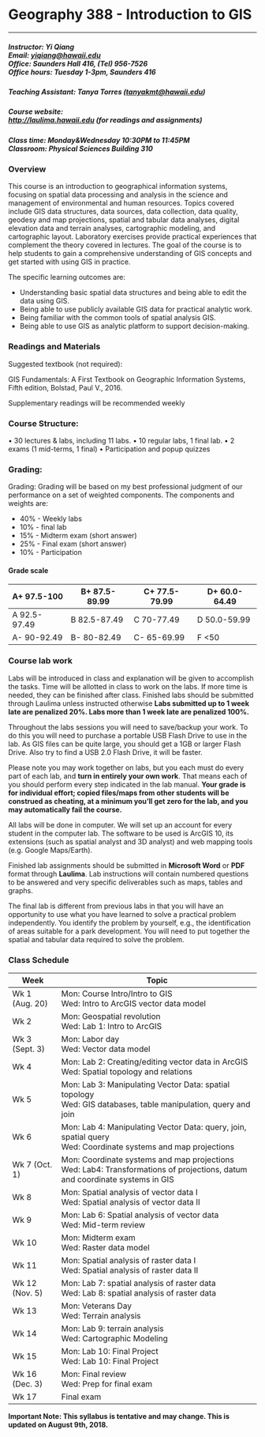 # Geography 388 - Introduction to GIS

---
##### Instructor: Yi Qiang <br/>Email: yiqiang@hawaii.edu <br/>Office: Saunders Hall 416, (Tel) 956-7526 <br/>Office hours:  Tuesday 1-3pm, Saunders 416

##### Teaching Assistant: Tanya Torres (tanyakmt@hawaii.edu)

##### Course website:<br/> http://laulima.hawaii.edu (for readings and assignments)

##### Class time: Monday&Wednesday 10:30PM to 11:45PM <br/>Classroom: Physical Sciences Building 310 

### Overview
This course is an introduction to geographical information systems, focusing on spatial data processing and analysis in the science and management of environmental and human resources.  Topics covered include GIS data structures, data sources, data collection, data quality, geodesy and map projections, spatial and tabular data analyses, digital elevation data and terrain analyses, cartographic modeling, and cartographic layout.  Laboratory exercises provide practical experiences that complement the theory covered in lectures. The goal of the course is to help students to gain a comprehensive understanding of GIS concepts and get started with using GIS in practice.

The specific learning outcomes are:
* 	Understanding basic spatial data structures and being able to edit the data using GIS.
* 	Being able to use publicly available GIS data for practical analytic work.
* 	Being familiar with the common tools of spatial analysis GIS.
* 	Being able to use GIS as analytic platform to support decision-making.

### Readings and Materials
Suggested textbook (not required):

GIS Fundamentals: A First Textbook on Geographic Information Systems, Fifth edition, Bolstad, Paul V., 2016.

Supplementary readings will be recommended weekly

 
### Course Structure: 
•	30 lectures & labs, including 11 labs.
•	10 regular labs, 1 final lab.
•	2 exams (1 mid-terms, 1 final)
•	Participation and popup quizzes

### Grading:
Grading: Grading will be based on my best professional judgment of our performance on a set of weighted components. The components and weights are:
- 40% - Weekly labs
- 10% - final lab
- 15% - Midterm exam (short answer)
- 25% - Final exam (short answer)
- 10% - Participation

#### Grade scale

|A+ 97.5-100	|B+ 87.5-89.99	|C+ 77.5-79.99	|D+ 60.0-64.49|
|---------------|-------|--------|--------|
|A   92.5-97.49	|B   82.5-87.49	|C   70-77.49	|D   50.0-59.99|
|A-  90-92.49	|B-  80-82.49	|C-  65-69.99	|F   <50|

### Course lab work
Labs will be introduced in class and explanation will be given to accomplish the tasks.  Time will be allotted in class to work on the labs.  If more time is needed, they can be finished after class.  Finished labs should be submitted through Laulima unless instructed otherwise **Labs submitted up to 1 week late are penalized 20%. Labs more than 1 week late are penalized 100%.**

Throughout the labs sessions you will need to save/backup your work.  To do this you will need to purchase a portable USB Flash Drive to use in the lab.  As GIS files can be quite large, you should get a 1GB or larger Flash Drive.   Also try to find a USB 2.0 Flash Drive, it will be faster.  

Please note you may work together on labs, but you each must do every part of each lab, and **turn in entirely your own work**.  That means each of you should perform every step indicated in the lab manual. **Your grade is for individual effort; copied files/maps from other students will be construed as cheating, at a minimum you’ll get zero for the lab, and you may automatically fail the course.**

All labs will be done in computer. We will set up an account for every student in the computer lab. The software to be used is ArcGIS 10, its extensions (such as spatial analyst and 3D analyst) and web mapping tools (e.g. Google Maps/Earth).

Finished lab assignments should be submitted in **Microsoft Word** or **PDF** format through **Laulima**. Lab instructions will contain numbered questions to be answered and very specific deliverables such as maps, tables and graphs.

The final lab is different from previous labs in that you will have an opportunity to use what you have learned to solve a practical problem independently. You identify the problem by yourself, e.g., the identification of areas suitable for a park development. You will need to put together the spatial and tabular data required to solve the problem. 

### Class Schedule
|Week |   Topic|
|---|---|
|Wk 1 (Aug. 20)|Mon: Course Intro/Intro to GIS <br> Wed: Intro to ArcGIS vector data model|
|Wk 2|Mon: Geospatial revolution <br> Wed: Lab 1: Intro to ArcGIS|
|Wk 3 (Sept. 3)|Mon: Labor day <br> Wed: Vector data model|
|Wk 4|Mon: Lab 2: Creating/editing vector data in ArcGIS <br> Wed: Spatial topology and relations|
|Wk 5|Mon: Lab 3: Manipulating Vector Data: spatial topology <br> Wed: GIS databases, table manipulation, query and join|
|Wk 6|Mon: Lab 4: Manipulating Vector Data: query, join, spatial query <br> Wed: Coordinate systems and map projections|
|Wk 7 (Oct. 1)|Mon: Coordinate systems and map projections <br> Wed: Lab4: Transformations of projections, datum and coordinate systems in GIS |
|Wk 8|Mon: Spatial analysis of vector data I <br> Wed: Spatial analysis of vector data II|
|Wk 9|Mon: Lab 6: Spatial analysis of vector data <br> Wed: Mid-term review|
|Wk 10| Mon: Midterm exam <br>Wed: Raster data model|
|Wk 11| Mon: Spatial analysis of raster data I <br> Wed: Spatial analysis of raster data II|
|Wk 12 (Nov. 5)| Mon: Lab 7: spatial analysis of raster data  <br> Wed: Lab 8: spatial analysis of raster data |
|Wk 13 | Mon: Veterans Day <br> Wed: Terrain analysis|
|Wk 14| Mon: Lab 9: terrain analysis <br> Wed: Cartographic Modeling
|Wk 15| Mon: Lab 10: Final Project  <br>  Wed: Lab 10: Final Project |
|Wk 16 (Dec. 3)| Mon: Final review <br>  Wed: Prep for final exam|
|Wk 17| Final exam|


**Important Note: This syllabus is tentative and may change. This is updated on August 9th, 2018.**


